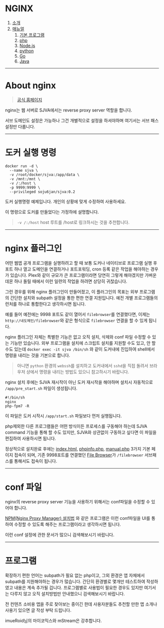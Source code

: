 # NGINX
1. [소개](/www/manual.php?filename=home)
2. [매뉴얼](/www/manual.php?filename=manual)
   1. [기본 프로그램](/www/manual.php?filename=basic)
   1. [php](/www/manual.php?filename=php)
   2. [Node.js](/www/manual.php?filename=node)
   3. [python](/www/manual.php?filename=python)
   4. [Go](/www/manual.php?filename=go)
   5. [Java](/www/manual.php?filename=java)
-----

# About nginx ##

> [공식 홈페이지](https://www.nginx.com/)
 
nginx는 웹 서버로 SJVA에서는 reverse proxy server 역할을 합니다.

서브 도메인도 설정은 가능하나 그건 개별적으로 설정을 하셔야하며 여기서는 서브 패스 설정만 다룹니다.


----
# 도커 실행 명령
```
docker run -d \
  --name sjva \
  -v /root/docker/sjva:/app/data \
  -v /mnt:/mnt \
  -v /:/host \
  -p 9999:9999 \
  --privileged soju6jan/sjva:0.2
```
도커 실행명령 예제입니다. 개인의 상황에 맞게 수정하여 사용하세요.

이 명령으로 도커를 만들었다는 가정하에 설명합니다.

> ```-v /:/host``` host 루트를 /host로 링크하시는 것을 추천합니다.


----
# nginx 플러그인 ##

어떤 웹앱 공개 프로그램을 실행하려고 할 때 보통 도커나 네이티브로 프로그램 실행 후 포트 하나 열고 도메인을 연결하거나 포트포워딩, cron 등록 같은 작업을 해야하는 경우가 있습니다. Plex와 같이 규모가 큰 프로그램이라면 당연히 그렇게 해야겠지만 가벼운 데몬 하나 돌릴 때에서 이런 일련의 작업을 하려면 상당히 귀찮습니다.

그런 경우를 위해 nginx 플러그인이 만들어졌고, 이 플러그인의 목표는 외부 프로그램의 간단한 설치와 subpath 설정을 통한 편한 연결 지원입니다. 예전 개별 프로그램들의 런처를 하나로 통합한다고 생각하시면 됩니다.

예를 들어 예전에는 9998 포트도 같이 열어서 ```filebrowser```를 연결했다면, 이제는 ```http://내도메인/filebrowser```와 같은 형식으로 ```filebrowser``` 연결을 할 수 있게 됩니다.

nginx 플러그인 자체는 특별한 기능은 없고 오직 설치, 삭제와 conf 파일 수정할 수 있는 기능만 있습니다. 외부 프로그램을 설치에 스크립트 설치를 지원할 수도 있고, 안 할 수도 있는데 ```docker exec -it sjva /bin/sh``` 와 같이 도커내에 진입하여 shell에서 명령을 내리는 것을 기본으로 합니다.

> 아니면 ```python``` 환경의 ```webssh```를 설치하고 도커내에서 ```sshd```을 직접 돌려서 브라우저 상에서 명령을 내리는 방법도 있으니 참고하시기 바랍니다.

nginx 설치 후에는 SJVA 재시작이 아닌 도커 재시작을 해야하며 설치시 자동적으로 ```/app/pre_start.sh``` 파일이 생성됩니다.

```
#!/bin/sh
nginx
php-fpm7 -R
```

이 파일은 도커 시작시 ```/app/start.sh``` 파일보다 먼저 실행됩니다. 

php제외한 다른 프로그램들은 어떤 방식이든 프로세스를 구동해야 하는데 SJVA command 기능을 통해 할 수도 있지만, SJVA와 상관없이 구동하고 싶다면 이 파일을 편집하여 사용하시면 됩니다. 

정상적으로 설치완료 후에는 [index.html](/www/index.html), [phpinfo.php](/www/phpinfo.php), [manual.php](/www/manual.php?filename=home) 3가지 기본 페이지 접속이 되며, 기존 9998포트를 연결했던 [File Browser](/filebrowser)가 ```/filebrowser``` 서브패스를 통해서도 접속이 됩니다.


----
# conf 파일 #

nginx의 reverse proxy server 기능을 사용하기 위해서는 conf파일을 수정할 수 있어야 합니다.

[NPM(Nginx Proxy Manager) 설치법](https://sjva.me/bbs/board.php?bo_table=manual&wr_id=176#c_630) 와 같은 프로그램은 이런 conf파일을 UI를 통하여 수정할 수 있도록 해주는 프로그램이라고 생각하시면 됩니다.

이런 conf 설정에 관한 문서가 많으니 검색해보시기 바랍니다. 




----
# 프로그램 #

확장하기 편한 언어는 subpath가 필요 없는 php이고, 그외 환경은 앱 자체에서 subpath를 지원해야하는 경우가 많습니다.
간단히 환경별로 몇개만 테스트하여 작성하였고 내용은 계속 추가될 겁니다. 프로그램별로 사용법이 필요한 경우도 있지만 여기서는 다루지 않고 오직 설치방법만 안내했으니 검색해보시기 바랍니다. 

전 컨텐츠 소비용 앱을 주로 찾아보는 중이긴 한데 사용자분들도 추천할 만한 앱 소개나 사용기 있으면 글 작성 부탁 드립니다.

imueRoid님의 마이코믹스와 mStream은 강추합니다.

